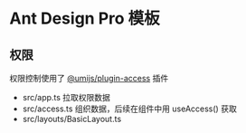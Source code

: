 # Ant Design Pro 模板
## 权限
权限控制使用了 [@umijs/plugin-access](https://umijs.org/zh-CN/plugins/plugin-access) 插件
- src/app.ts 拉取权限数据
- src/access.ts 组织数据，后续在组件中用 useAccess() 获取
- src/layouts/BasicLayout.ts 